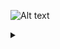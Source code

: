 
![Alt text](https://g.gravizo.com/source/custom_mark10?https%3A%2F%2Fraw.githubusercontent.com%2FTLmaK0%2Fgravizo%2Fmaster%2FREADME.md)

<details> 
<summary></summary>
custom_mark10
[*] --> Payload;
[*] --> Action;
[*] --> Destination;
[*] --> Source;
Source : id;
Source :  private key;
Destination : id;
Destination: public key;
Payload : dict of values;
Action : type of action;
Payload --> SerializedPayload;
SerializedPayload : Schema-encoded and serialized;
Action --> SignatureHash;
Source --> SignatureHash;
Destination --> SignatureHash;
SerializedPayload --> SignatureHash;
Source --> Signature
SignatureHash --> Signature
Destination --> EncryptedPayload
SerializedPayload --> EncryptedPayload;
EncryptedPayload --> Message;
Action --> Message;
Source --> Message;
Destination --> Message;
Signature --> Message;
Message --> [*]
}
custom_mark10
</details>

